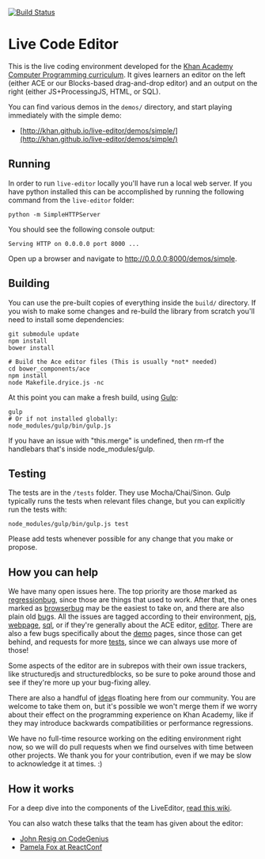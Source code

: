 [![Build Status](https://travis-ci.org/Khan/live-editor.svg)](https://travis-ci.org/Khan/live-editor)
# Live Code Editor

This is the live coding environment developed for the [Khan Academy Computer Programming curriculum](https://www.khanacademy.org/computer-programming/). It gives learners an editor on the left (either ACE or our Blocks-based drag-and-drop editor) and an output on the right (either JS+ProcessingJS, HTML, or SQL).

You can find various demos in the `demos/` directory, and start playing immediately with the simple demo:

* [http://khan.github.io/live-editor/demos/simple/](http://khan.github.io/live-editor/demos/simple/)

## Running 

In order to run `live-editor` locally you'll have run a local web server.  If you have python installed this can be accomplished by running the following command from the `live-editor` folder:

    python -m SimpleHTTPServer
    
You should see the following console output:

    Serving HTTP on 0.0.0.0 port 8000 ...
    
Open up a browser and navigate to http://0.0.0.0:8000/demos/simple.

## Building

You can use the pre-built copies of everything inside the `build/` directory. If you wish to make some changes and re-build the library from scratch you'll need to install some dependencies:

    git submodule update
    npm install
    bower install
    
    # Build the Ace editor files (This is usually *not* needed)
    cd bower_components/ace
    npm install
    node Makefile.dryice.js -nc

At this point you can make a fresh build, using [Gulp](http://gulpjs.com/):

    gulp
    # Or if not installed globally:
    node_modules/gulp/bin/gulp.js

If you have an issue with "this.merge" is undefined, then rm-rf the handlebars that's inside node_modules/gulp.

## Testing

The tests are in the `/tests` folder. They use Mocha/Chai/Sinon. Gulp typically runs the tests when relevant files change, but you can explicitly run the tests with:
    
    node_modules/gulp/bin/gulp.js test
    
Please add tests whenever possible for any change that you make or propose.

## How you can help

We have many open issues here. The top priority are those marked as [regressionbug](https://github.com/Khan/live-editor/labels/regressionbug), since those are things that used to work. After that, the ones marked as [browserbug](https://github.com/Khan/live-editor/labels/browserbug) may be the easiest to take on, and there are also plain old [bug](https://github.com/Khan/live-editor/labels/bug)s. All the issues are tagged according to their environment, [pjs](https://github.com/Khan/live-editor/labels/pjs), [webpage](https://github.com/Khan/live-editor/labels/webpage), [sql](https://github.com/Khan/live-editor/labels/sql), or if they're generally about the ACE editor, [editor](https://github.com/Khan/live-editor/labels/editor). There are also a few bugs specifically about the [demo](https://github.com/Khan/live-editor/labels/demo) pages, since those can get behind, and requests for more [tests](https://github.com/Khan/live-editor/labels/tests), since we can always use more of those!

Some aspects of the editor are in subrepos with their own issue trackers, like structuredjs and structuredblocks, so be sure to poke around those and see if they're more up your bug-fixing alley.

There are also a handful of [idea](https://github.com/Khan/live-editor/labels/idea)s floating here from our community. You are welcome to take them on, but it's possible we won't merge them if we worry about their effect on the programming experience on Khan Academy, like if they may introduce backwards compatibilities or performance regressions. 

We have no full-time resource working on the editing environment right now, so we will do pull requests when we find ourselves with time between other projects. We thank you for your contribution, even if we may be slow to acknowledge it at times. :)


## How it works

For a deep dive into the components of the LiveEditor, [read this wiki](https://github.com/Khan/live-editor/wiki/How-the-live-editor-works).

You can also watch these talks that the team has given about the editor:
* [John Resig on CodeGenius](https://www.youtube.com/watch?v=H4sSldXv_S4)
* [Pamela Fox at ReactConf](https://youtu.be/EzHsLt9vLbk?t=26m49s)
